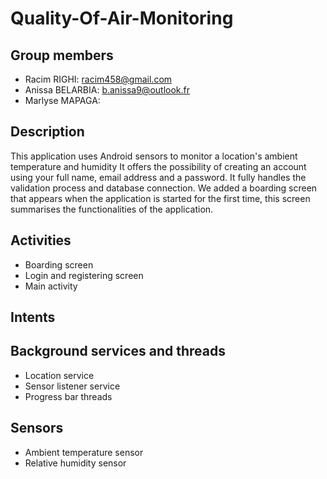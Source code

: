 # Quality-Of-Air-Monitoring

## Group members
 - Racim RIGHI: racim458@gmail.com
 - Anissa BELARBIA: b.anissa9@outlook.fr
 - Marlyse MAPAGA: 

## Description
This application uses Android sensors to monitor a location's ambient temperature and humidity
It offers the possibility of creating an account using your full name, email address and a password. It fully handles the validation process and database connection.
We added a boarding screen that appears when the application is started for the first time, this screen summarises the functionalities of the application.
 
## Activities
 - Boarding screen
 - Login and registering screen
 - Main activity
## Intents

## Background services and threads
 - Location service
 - Sensor listener service
 - Progress bar threads

## Sensors
 - Ambient temperature sensor
 - Relative humidity sensor

